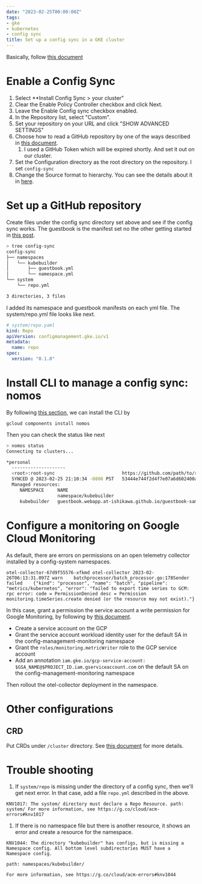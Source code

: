 ```yaml
---
date: "2023-02-25T00:00:00Z"
tags:
- gke
- kubernetes
- config sync
title: Set up a config sync in a GKE cluster
---
```


Basically, follow [this document](https://cloud.google.com/anthos-config-management/docs/tutorials/config-sync-multi-repo)

# Enable a Config Sync
1. Select **Install Config Sync > your cluster"
1. Clear the Enable Policy Controller checkbox and click Next.
1. Leave the Enable Config sync checkbox enabled.
1. In the Repository list, select "Custom".
1. Set your repository on your URL and click "SHOW ADVANCED SETTINGS"
1. Choose how to read a GitHub repository by one of the ways described in [this document](https://cloud.google.com/anthos-config-management/docs/how-to/installing-kubectl).
    1. I used a GitHub Token which will be expired shortly. And set it out on our cluster.
1. Set the Configuration directory as the root directory on the repository. I set `config-sync`
1. Change the Source format to hierarchy. You can see the details about it in [here](https://cloud.google.com/anthos-config-management/docs/concepts/hierarchical-repo).

# Set up a GitHub repository

Create files under the config sync directory set above and see if the config sync works.
The guestbook is the manifest set no the other getting started in [this post](/2023/02/09/kubebuilder/).

```bash
> tree config-sync
config-sync
├── namespaces
│   └── kubebuilder
│       ├── guestbook.yml
│       └── namespace.yml
└── system
    └── repo.yml

3 directories, 3 files
```

I added its namespace and guestbook manifests on each yml file.
The system/repo.yml file looks like next.

```yml
# system/repo.yaml
kind: Repo
apiVersion: configmanagement.gke.io/v1
metadata:
  name: repo
spec:
  version: "0.1.0"
```

# Install CLI to manage a config sync: nomos

By following [this section](https://cloud.google.com/anthos-config-management/docs/tutorials/config-sync-multi-repo#sync-status), we can install the CLI by

```shell
gcloud components install nomos
```

Then you can check the status like next

```bash
> nomos status
Connecting to clusters...

*personal
  --------------------
  <root>:root-sync                         https://github.com/path/to/repository/config-sync@main
  SYNCED @ 2023-02-25 21:10:34 -0800 PST   53444e744f2d4f7e07a6d602400a2d9d05e63620
  Managed resources:
     NAMESPACE     NAME                                                      STATUS    SOURCEHASH
                   namespace/kubebuilder                                     Current   53444e7
     kubebuilder   guestbook.webapp.at-ishikawa.github.io/guestbook-sample   Current   53444e7

```

# Configure a monitoring on Google Cloud Monitoring

As default, there are errors on permissions on an open telemetry collector installed by a config-system namespaces.

```shell
otel-collector-67d9f55576-xfkmd otel-collector 2023-02-26T06:13:31.097Z warn    batchprocessor/batch_processor.go:178Sender failed    {"kind": "processor", "name": "batch", "pipeline": "metrics/kubernetes", "error": "failed to export time series to GCM: rpc error: code = PermissionDenied desc = Permission monitoring.timeSeries.create denied (or the resource may not exist)."}
```

In this case, grant a permission the service account a write permission for Google Monitoring, by following by [this document](https://cloud.google.com/anthos-config-management/docs/how-to/monitoring-config-sync#custom-monitoring).

- Create a service account on the GCP
- Grant the service account workload identity user for the default SA in the config-management-monitoring namespace
- Grant the `roles/monitoring.metricWriter` role to the GCP service account
- Add an annotation `iam.gke.io/gcp-service-account: $GSA_NAME@$PROJECT_ID.iam.gserviceaccount.com` on the default SA on the config-management-monitoring namespace

Then rollout the otel-collector deployment in the namespace.

# Other configurations

## CRD
Put CRDs under `/cluster` directory.
See [this document](https://cloud.google.com/anthos-config-management/docs/how-to/cluster-scoped-objects#configure_customresourcedefinitions) for more details.

# Trouble shooting

1. If `system/repo` is missing under the directory of a config sync, then we'll get next error. In that case, add a file `repo.yml` described in the above.

```
KNV1017: The system/ directory must declare a Repo Resource. path: system/ For more information, see https://g.co/cloud/acm-errors#knv1017
```

1. If there is no namespace file but there is another resource, it shows an error and create a resource for the namespace.

```
KNV1044: The directory "kubebuilder" has configs, but is missing a Namespace config. All bottom level subdirectories MUST have a Namespace config.

path: namespaces/kubebuilder/

For more information, see https://g.co/cloud/acm-errors#knv1044
```
